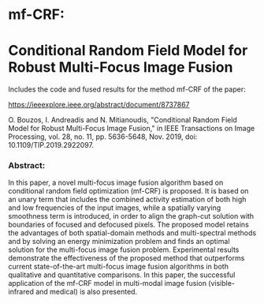 # mf-CRF: 
# Conditional Random Field Model for Robust Multi-Focus Image Fusion
Includes the code and fused results for the method mf-CRF of the paper:

https://ieeexplore.ieee.org/abstract/document/8737867

O. Bouzos, I. Andreadis and N. Mitianoudis, "Conditional Random Field Model for Robust Multi-Focus Image Fusion," in IEEE Transactions on Image Processing, vol. 28, no. 11, pp. 5636-5648, Nov. 2019, doi: 10.1109/TIP.2019.2922097.

### Abstract:
In this paper, a novel multi-focus image fusion algorithm based on conditional random field optimization (mf-CRF) is proposed. It is based on an unary term that includes the combined activity estimation of both high and low frequencies of the input images, while a spatially varying smoothness term is introduced, in order to align the graph-cut solution with boundaries of focused and defocused pixels. The proposed model retains the advantages of both spatial-domain methods and multi-spectral methods and by solving an energy minimization problem and finds an optimal solution for the multi-focus image fusion problem. Experimental results demonstrate the effectiveness of the proposed method that outperforms current state-of-the-art multi-focus image fusion algorithms in both qualitative and quantitative comparisons. In this paper, the successful application of the mf-CRF model in multi-modal image fusion (visible-infrared and medical) is also presented.
